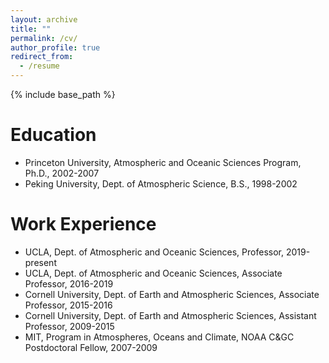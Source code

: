 ```yaml
---
layout: archive
title: ""
permalink: /cv/
author_profile: true
redirect_from:
  - /resume
---
```


{% include base_path %}

Education
======
* Princeton University, Atmospheric and Oceanic Sciences Program, Ph.D., 2002-2007
* Peking University, Dept. of Atmospheric Science, B.S., 1998-2002

Work Experience
======
* UCLA, Dept. of Atmospheric and Oceanic Sciences, Professor, 2019-present
* UCLA, Dept. of Atmospheric and Oceanic Sciences, Associate Professor, 2016-2019
* Cornell University, Dept. of Earth and Atmospheric Sciences, Associate Professor, 2015-2016
* Cornell University, Dept. of Earth and Atmospheric Sciences, Assistant Professor, 2009-2015
* MIT, Program in Atmospheres, Oceans and Climate, NOAA C&GC Postdoctoral Fellow, 2007-2009